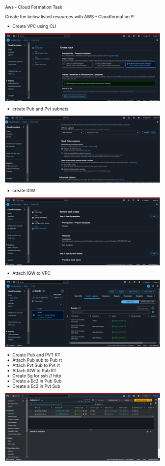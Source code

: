 Aws - Cloud Formation Task

Create the below listed resources with AWS - Cloudformation !!!

- Create VPC using CLI

![preview](./images/cf1.png)

- create Pub and Pvt subnets

![preview](./images/cf2.png)

- create IGW

![preview](./images/cf3.png)

- Attach IGW to VPC

![preview](./images/cf4.png)

- Create Pub and PVT RT
- Attach Pub sub to Pub rt
- Attach Pvt Sub to Pvt rt
- Attach IGW to Pub RT
- Create Sg for ssh // http
- Create a Ec2 in Pub Sub
- Create a Ec2 in Pvt Sub 

![preview](./images/cf5.png)
